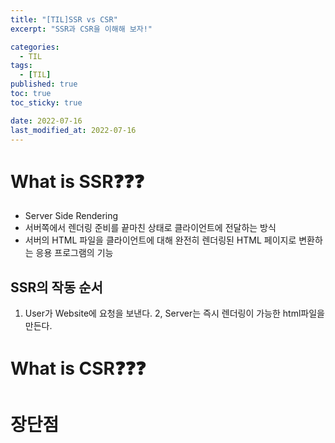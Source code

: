 ```yaml
---
title: "[TIL]SSR vs CSR"
excerpt: "SSR과 CSR을 이해해 보자!"

categories:
  - TIL
tags:
  - [TIL]
published: true
toc: true
toc_sticky: true

date: 2022-07-16
last_modified_at: 2022-07-16
---
```


# What is SSR❓❓❓

- Server Side Rendering
- 서버쪽에서 렌더링 준비를 끝마친 상태로 클라이언트에 전달하는 방식
- 서버의 HTML 파일을 클라이언트에 대해 완전히 렌더링된 HTML 페이지로 변환하는 응용 프로그램의 기능

## SSR의 작동 순서

1. User가 Website에 요청을 보낸다.
   2, Server는 즉시 렌더링이 가능한 html파일을 만든다.

# What is CSR❓❓❓

# 장단점
